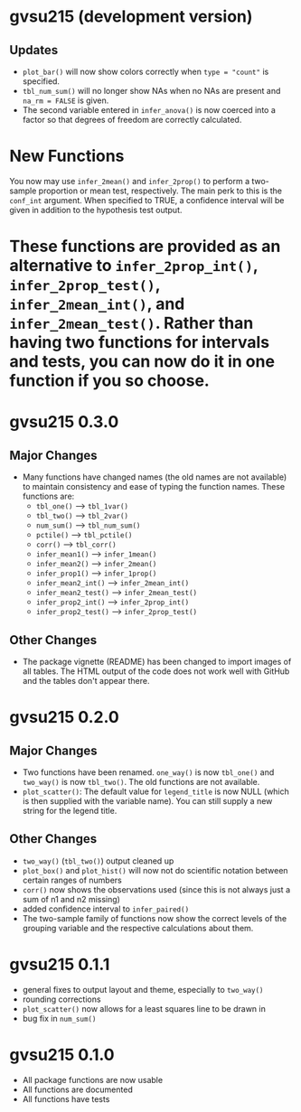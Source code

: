 # gvsu215 (development version)

## Updates

* `plot_bar()` will now show colors correctly when `type = "count"` is specified.
* `tbl_num_sum()` will no longer show NAs when no NAs are present and `na_rm = FALSE` is given.
* The second variable entered in `infer_anova()` is now coerced into a factor so that degrees of freedom are correctly calculated.

# New Functions

You now may use `infer_2mean()` and `infer_2prop()` to perform a two-sample proportion or mean test, respectively. The main perk to this is the `conf_int` argument. When specified to TRUE, a confidence interval will be given in addition to the hypothesis test output.

# These functions are provided as an alternative to `infer_2prop_int()`, `infer_2prop_test()`, `infer_2mean_int()`, and `infer_2mean_test()`. Rather than having two functions for intervals and tests, you can now do it in one function if you so choose.

# gvsu215 0.3.0

## Major Changes

* Many functions have changed names (the old names are not available) to maintain consistency and ease of typing the function names. These functions are:
  * `tbl_one()` --> `tbl_1var()`
  * `tbl_two()` --> `tbl_2var()`
  * `num_sum()` --> `tbl_num_sum()`
  * `pctile()` --> `tbl_pctile()`
  * `corr()` --> `tbl_corr()`
  * `infer_mean1()` --> `infer_1mean()`
  * `infer_mean2()` --> `infer_2mean()`
  * `infer_prop1()` --> `infer_1prop()`
  * `infer_mean2_int()` --> `infer_2mean_int()`
  * `infer_mean2_test()` --> `infer_2mean_test()`
  * `infer_prop2_int()` --> `infer_2prop_int()`
  * `infer_prop2_test()` --> `infer_2prop_test()`

## Other Changes

* The package vignette (README) has been changed to import images of all tables. The HTML output of the code does not work well with GitHub and the tables don't appear there.

# gvsu215 0.2.0

## Major Changes

* Two functions have been renamed. `one_way()` is now `tbl_one()` and `two_way()` is now `tbl_two()`. The old functions are not available.
* `plot_scatter()`: The default value for `legend_title` is now NULL (which is then supplied with the variable name). You can still supply a new string for the legend title.

## Other Changes

* `two_way()` (`tbl_two()`) output cleaned up
* `plot_box()` and `plot_hist()` will now not do scientific notation between certain ranges of numbers
* `corr()` now shows the observations used (since this is not always just a sum of n1 and n2 missing)
* added confidence interval to `infer_paired()`
* The two-sample family of functions now show the correct levels of the grouping variable and the respective calculations about them.

# gvsu215 0.1.1

* general fixes to output layout and theme, especially to `two_way()`
* rounding corrections
* `plot_scatter()` now allows for a least squares line to be drawn in
* bug fix in `num_sum()`

# gvsu215 0.1.0

* All package functions are now usable
* All functions are documented
* All functions have tests
